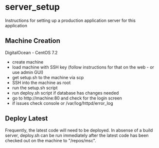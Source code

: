 # server_setup
Instructions for setting up a production application server for this application

Machine Creation
------------------------

DigitalOcean - CentOS 7.2

* create machine
* load machine with SSH key (follow instructions for that on the web - or use admin GUI)
* get setup.sh to the machine via scp
* SSH into the machine as root
* run the setup.sh script
* run deploy.sh script if database has changes needed
* go to http://machine:80 and check for the login screen
* if issues check console or /var/log/httpd/error_log



Deploy Latest
------------------------

Frequently, the latest code will need to be deployed. In absense of a build server, deploy.sh can be run immediately after the latest code has been checked out on the machine to "/repos/msc".